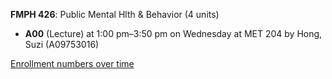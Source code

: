 **FMPH 426**: Public Mental Hlth & Behavior (4 units)

- **A00** (Lecture) at 1:00 pm–3:50 pm on Wednesday at MET 204 by Hong, Suzi (A09753016)

[Enrollment numbers over time](./FMPH426.tsv)
